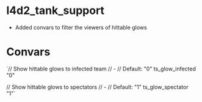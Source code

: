 # l4d2_tank_support

- Added convars to filter the viewers of hittable glows

# Convars
`// Show hittable glows to infected team
// -
// Default: "0"
ts_glow_infected "0"

// Show hittable glows to spectators
// -
// Default: "1"
ts_glow_spectator "1"`
